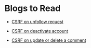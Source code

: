 # Blogs to Read

- [ CSRF on unfollow request ](https://bugreader.com/jubabaghdad@csrf-bug-force-other-users-to-join-or-leave-subwikis-in-wt-social-124)

- [ CSRF on deactivate account ](https://bugreader.com/jubabaghdad@csrf-bug-deactivate-other-users-accounts-in-wtsocial-123)

- [ CSRF on update or delete a comment ](https://bugreader.com/jubabaghdad@csrf-bug-edit-delete-and-hide-other-users-comments-in-wtsocial-122)

